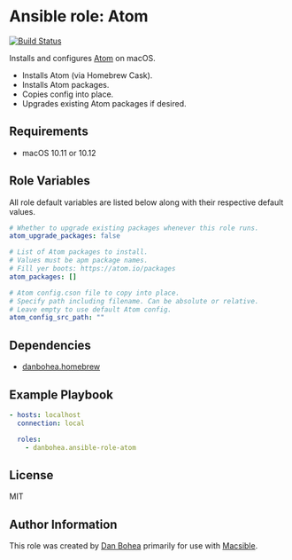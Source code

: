 # Ansible role: Atom

[![Build Status](https://travis-ci.org/danbohea/ansible-role-atom.svg?branch=master)](https://travis-ci.org/danbohea/ansible-role-atom)

Installs and configures [Atom](https://atom.io) on macOS.

- Installs Atom (via Homebrew Cask).
- Installs Atom packages.
- Copies config into place.
- Upgrades existing Atom packages if desired.


## Requirements

- macOS 10.11 or 10.12


## Role Variables

All role default variables are listed below along with their respective default values.

```yaml
# Whether to upgrade existing packages whenever this role runs.
atom_upgrade_packages: false

# List of Atom packages to install.
# Values must be apm package names.
# Fill yer boots: https://atom.io/packages
atom_packages: []

# Atom config.cson file to copy into place.
# Specify path including filename. Can be absolute or relative.
# Leave empty to use default Atom config.
atom_config_src_path: ""
```


## Dependencies

- [danbohea.homebrew](https://galaxy.ansible.com/danbohea/homebrew)


## Example Playbook

```yaml
- hosts: localhost
  connection: local

  roles:
    - danbohea.ansible-role-atom
```


## License

MIT


## Author Information

This role was created by [Dan Bohea](http://bohea.co.uk) primarily for use with [Macsible](https://github.com/macsible/macsible).
